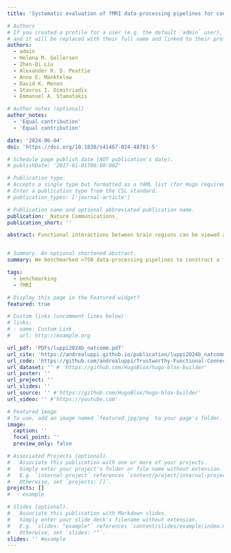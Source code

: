 ```yaml
---
title: 'Systematic evaluation of fMRI data-processing pipelines for consistent functional connectomics'

# Authors
# If you created a profile for a user (e.g. the default `admin` user), write the username (folder name) here
# and it will be replaced with their full name and linked to their profile.
authors:
  - admin
  - Helena M. Gellersen  
  - Zhen-Qi Liu  
  - Alexander R. D. Peattie  
  - Anne E. Manktelow  
  - David K. Menon  
  - Stavros I. Dimitriadis  
  - Emmanuel A. Stamatakis  

# Author notes (optional)
author_notes:
  - 'Equal contribution'
  - 'Equal contribution'

date: '2024-06-04'
doi: 'https://doi.org/10.1038/s41467-024-48781-5'

# Schedule page publish date (NOT publication's date).
# publishDate: '2017-01-01T00:00:00Z'

# Publication type.
# Accepts a single type but formatted as a YAML list (for Hugo requirements).
# Enter a publication type from the CSL standard.
# publication_types: ['journal-article']

# Publication name and optional abbreviated publication name.
publication: _Nature Communications_
publication_short: ''

abstract: Functional interactions between brain regions can be viewed as a network, enabling neuroscientists to investigate brain function through network science. Here, we systematically evaluate 768 data-processing pipelines for network reconstruction from resting-state functional MRI, evaluating the effect of brain parcellation, connectivity definition, and global signal regression. Our criteria seek pipelines that minimise motion confounds and spurious test-retest discrepancies of network topology, while being sensitive to both inter-subject differences and experimental effects of interest. We reveal vast and systematic variability across pipelines’ suitability for functional connectomics. Inappropriate choice of data-processing pipeline can produce results that are not only misleading, but systematically so, with the majority of pipelines failing at least one criterion. However, a set of optimal pipelines consistently satisfy all criteria across different datasets, spanning minutes, weeks, and months. We provide a full breakdown of each pipeline’s performance across criteria and datasets, to inform future best practices in functional connectomics.


# Summary. An optional shortened abstract.
summary: We benchmarked >750 data-processing pipelines to construct a functional connectivity network from fMRI data.

tags:
  - benchmarking
  - fMRI

# Display this page in the Featured widget?
featured: true

# Custom links (uncomment lines below)
# links:
# - name: Custom Link
#   url: http://example.org

url_pdf: 'PDFs/luppi2024b_natcomm.pdf'
url_cite: 'https://andrealuppi.github.io/publication/luppi2024b_natcomm/cite.bib'
url_code: 'https://github.com/andrealuppi/Trustworthy-Functional-Connectomics'
url_dataset: '' # 'https://github.com/HugoBlox/hugo-blox-builder'
url_poster: ''
url_project: ''
url_slides: ''
url_source: '' #'https://github.com/HugoBlox/hugo-blox-builder'
url_video: '' #'https://youtube.com'

# Featured image
# To use, add an image named `featured.jpg/png` to your page's folder.
image:
  caption: ''
  focal_point: ''
  preview_only: false

# Associated Projects (optional).
#   Associate this publication with one or more of your projects.
#   Simply enter your project's folder or file name without extension.
#   E.g. `internal-project` references `content/project/internal-project/index.md`.
#   Otherwise, set `projects: []`.
projects: []
#  - example

# Slides (optional).
#   Associate this publication with Markdown slides.
#   Simply enter your slide deck's filename without extension.
#   E.g. `slides: "example"` references `content/slides/example/index.md`.
#   Otherwise, set `slides: ""`.
slides: '' #example
---
```


<!-- {{% callout note %}}
Click the _Cite_ button above to demo the feature to enable visitors to import publication metadata into their reference management software.
{{% /callout %}}

{{% callout note %}}
Create your slides in Markdown - click the _Slides_ button to check out the example.
{{% /callout %}}

Add the publication's **full text** or **supplementary notes** here. You can use rich formatting such as including [code, math, and images](https://docs.hugoblox.com/content/writing-markdown-latex/). -->
